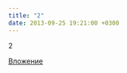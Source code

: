 ```yaml
---
title: "2"
date: 2013-09-25 19:21:00 +0300
---
```


2

[Вложение](/assets/vk_photos/3/xzaVm3RpWgQ.jpg)
